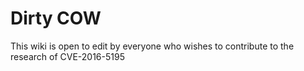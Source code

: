 # Dirty COW

This wiki is open to edit by everyone who wishes to contribute to the research of CVE-2016-5195